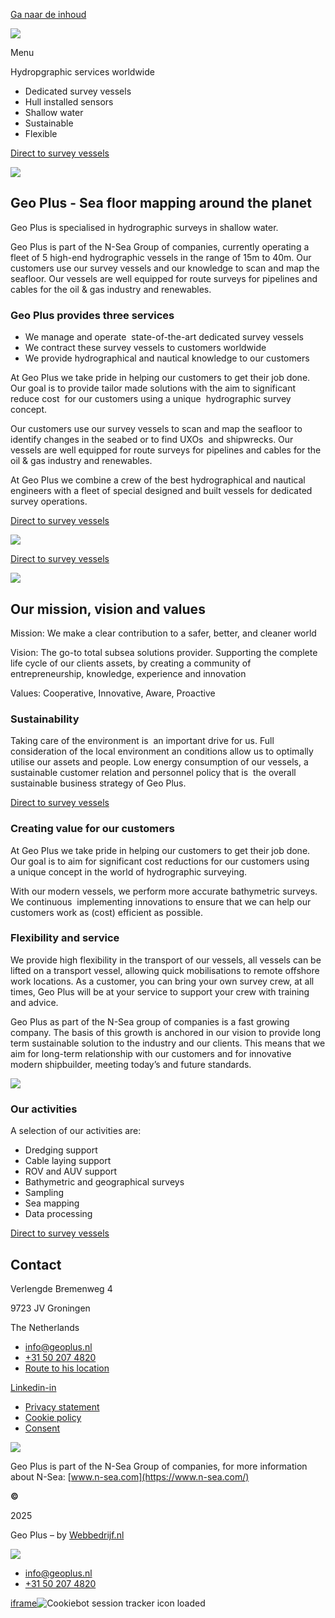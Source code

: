 [Ga naar de inhoud](https://geoplus.nl/#content)

[![](https://geoplus.nl/wp-content/uploads/2021/08/m-logo-klein-47763.png)](https://geoplus.nl/)

Menu

Hydropgraphic services worldwide

- Dedicated survey vessels
- Hull installed sensors
- Shallow water
- Sustainable
- Flexible

[Direct to survey vessels](https://geoplus.nl/survey-vessels)

![](https://geoplus.nl/wp-content/uploads/2024/10/geopluslogonotekstrecht.png)

## Geo Plus - Sea floor mapping around the planet

Geo Plus is specialised in hydrographic surveys in shallow water.

Geo Plus is part of the N-Sea Group of companies, currently operating a fleet of 5 high-end hydrographic vessels in the range of 15m to 40m. Our customers use our survey vessels and our knowledge to scan and map the seafloor. Our vessels are well equipped for route surveys for pipelines and cables for the oil & gas industry and renewables.

### Geo Plus provides three services

- We manage and operate  state-of-the-art dedicated survey vessels
- We contract these survey vessels to customers worldwide
- We provide hydrographical and nautical knowledge to our customers

At Geo Plus we take pride in helping our customers to get their job done. Our goal is to provide tailor made solutions with the aim to significant reduce cost  for our customers using a unique  hydrographic survey concept.

Our customers use our survey vessels to scan and map the seafloor to identify changes in the seabed or to find UXOs  and shipwrecks. Our vessels are well equipped for route surveys for pipelines and cables for the oil & gas industry and renewables.

At Geo Plus we combine a crew of the best hydrographical and nautical engineers with a fleet of special designed and built vessels for dedicated survey operations.

[Direct to survey vessels](https://geoplus.nl/survey-vessels)

![](https://geoplus.nl/wp-content/uploads/2025/03/dji_fly_20250227_123508_249_1740656749101_video2-2048x1152.jpg)

[Direct to survey vessels](https://geoplus.nl/survey-vessels)

![](https://geoplus.nl/wp-content/uploads/2024/11/GEO-Plus-Logo-500px.png)

## Our mission, vision and values

Mission: We make a clear contribution to a safer, better, and cleaner world

Vision: The go-to total subsea solutions provider. Supporting the complete life cycle of our clients assets, by creating a community of entrepreneurship, knowledge, experience and innovation

Values: Cooperative, Innovative, Aware, Proactive

### Sustainability

Taking care of the environment is  an important drive for us. Full consideration of the local environment an conditions allow us to optimally utilise our assets and people. Low energy consumption of our vessels, a sustainable customer relation and personnel policy that is  the overall sustainable business strategy of Geo Plus.

[Direct to survey vessels](https://geoplus.nl/survey-vessels)

### Creating value for our customers

At Geo Plus we take pride in helping our customers to get their job done. Our goal is to aim for significant cost reductions for our customers using a unique concept in the world of hydrographic surveying.

With our modern vessels, we perform more accurate bathymetric surveys. We continuous  implementing innovations to ensure that we can help our customers work as (cost) efficient as possible.

### Flexibility and service

We provide high flexibility in the transport of our vessels, all vessels can be lifted on a transport vessel, allowing quick mobilisations to remote offshore work locations. As a customer, you can bring your own survey crew, at all times, Geo Plus will be at your service to support your crew with training and advice.

Geo Plus as part of the N-Sea group of companies is a fast growing company. The basis of this growth is anchored in our vision to provide long term sustainable solution to the industry and our clients. This means that we aim for long-term relationship with our customers and for innovative modern shipbuilder, meeting today’s and future standards.

![](https://geoplus.nl/wp-content/uploads/2024/11/Geo-Connection-Home.webp)

### Our activities

A selection of our activities are:

- Dredging support
- Cable laying support
- ROV and AUV support
- Bathymetric and geographical surveys
- Sampling
- Sea mapping
- Data processing

[Direct to survey vessels](https://geoplus.nl/survey-vessels)

## Contact

Verlengde Bremenweg 4

9723 JV Groningen

The Netherlands

- [info@geoplus.nl](mailto:info@geoplus.nl)
- [+31 50 207 4820](tel:+31502074820%20)
- [Route to his location](https://www.google.com/maps/dir//Geo+Plus,+Verlengde+Bremenweg,+Groningen/@53.2108279,6.5301103,12z/data=!3m1!4b1!4m9!4m8!1m0!1m5!1m1!1s0x47c9d32facce50bd:0x49e1586b31264de8!2m2!1d6.6125408!2d53.2108238!3e3?entry=ttu&g_ep=EgoyMDI0MTAwOS4wIKXMDSoASAFQAw%3D%3D)

[Linkedin-in](https://nl.linkedin.com/company/geo-plus-bv)

- [Privacy statement](https://geoplus.nl/privacy-statement/)
- [Cookie policy](https://geoplus.nl/cookie-policy/)
- [Consent](https://geoplus.nl/consent/)

![](https://geoplus.nl/wp-content/uploads/2020/04/nsea_new_white.svg)

Geo Plus is part of the N-Sea Group of companies, for more information about N-Sea: [www.n-sea.com](https://www.n-sea.com/)

**©**

2025

Geo Plus – by [Webbedrijf.nl](http://webbedrijf.nl/)

![](https://geoplus.nl/wp-content/uploads/2021/08/m-logo-klein-47763.png)

- [info@geoplus.nl](mailto:info@geoplus.nl)
- [+31 50 207 4820](tel:+31502074820%20)

[iframe](https://consentcdn.cookiebot.com/sdk/bc-v4.min.html)![Cookiebot session tracker icon loaded](https://imgsct.cookiebot.com/1.gif?dgi=f35b5413-12c2-4dfa-bd68-052e4d7cf1a9)